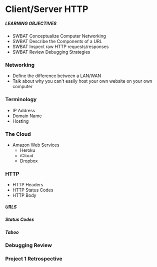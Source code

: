 # Client/Server HTTP

##### LEARNING OBJECTIVES
- SWBAT Conceptualize Computer Networking
- SWBAT Describe the Components of a URL
- SWBAT Inspect raw HTTP requests/responses
- SWBAT Review Debugging Strategies

### Networking
- Define the difference between a LAN/WAN
- Talk about why you can't easily host
  your own website on your own computer

### Terminology
- IP Address
- Domain Name
- Hosting

### The Cloud
- Amazon Web Services
  - Heroku
   - iCloud
   - Dropbox

### HTTP
- HTTP Headers
- HTTP Status Codes
- HTTP Body

##### URLS

##### Status Codes

##### Taboo

### Debugging Review

### Project 1 Retrospective
